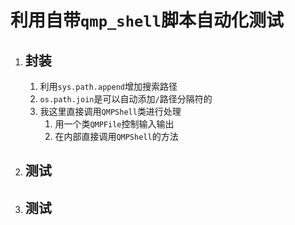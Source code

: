 # 利用自带`qmp_shell`脚本自动化测试

1. ## 封装

   1. 利用`sys.path.append`增加搜索路径
   2. `os.path.join`是可以自动添加`/`路径分隔符的
   3. 我这里直接调用`QMPShell`类进行处理
      1. 用一个类`QMPFile`控制输入输出
      2. 在内部直接调用`QMPShell`的方法

2. ## 测试

3. ## 测试

